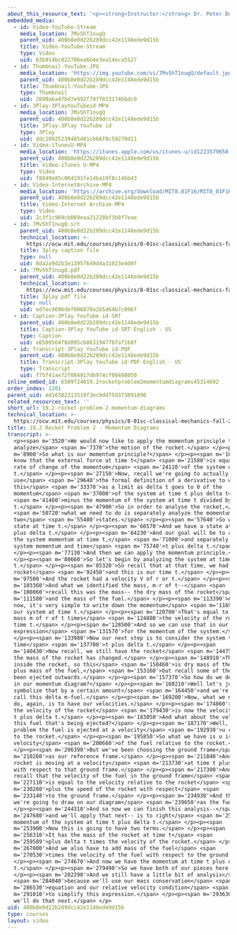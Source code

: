 ```yaml
---
about_this_resource_text: '<p><strong>Instructor:</strong> Dr. Peter Dourmashkin</p>'
embedded_media:
  - id: Video-YouTube-Stream
    media_location: 7Mv5hT1nugQ
    parent_uid: 400b8e0d22b289dcc42e1148ede9d15b
    title: Video-YouTube-Stream
    type: Video
    uid: 63b914bc022706ea6b4e3ea14eca5527
  - id: Thumbnail-YouTube-JPG
    media_location: 'https://img.youtube.com/vi/7Mv5hT1nugQ/default.jpg'
    parent_uid: 400b8e0d22b289dcc42e1148ede9d15b
    title: Thumbnail-YouTube-JPG
    type: Thumbnail
    uid: 2899a6a47bd7e992f797f813174bbdc0
  - id: 3Play-3PlayYouTubeid-MP4
    media_location: 7Mv5hT1nugQ
    parent_uid: 400b8e0d22b289dcc42e1148ede9d15b
    title: 3Play-3Play YouTube id
    type: 3Play
    uid: ddc10925239485481cb66f8c59270d11
  - id: Video-iTunesU-MP4
    media_location: 'https://itunes.apple.com/us/itunes-u/id1223579658'
    parent_uid: 400b8e0d22b289dcc42e1148ede9d15b
    title: Video-iTunes U-MP4
    type: Video
    uid: f8049e85c064191fe1dba19f8c14bb43
  - id: Video-InternetArchive-MP4
    media_location: 'https://archive.org/download/MIT8.01F16/MIT8_01F16_L19v02_360p.mp4'
    parent_uid: 400b8e0d22b289dcc42e1148ede9d15b
    title: Video-Internet Archive-MP4
    type: Video
    uid: 2c3f1c969cb069eaa21228bf3b8f7eae
  - id: 7Mv5hT1nugQ.srt
    parent_uid: 400b8e0d22b289dcc42e1148ede9d15b
    technical_location: >-
      https://ocw.mit.edu/courses/physics/8-01sc-classical-mechanics-fall-2016/week-6-continuous-mass-transfer/19.2-rocket-problem-2-momentum-diagrams/19.2-rocket-problem-2-momentum-diagrams/7Mv5hT1nugQ.srt
    title: 3play caption file
    type: null
    uid: 8da2a9d2b3e13957649d4a31023e4d0f
  - id: 7Mv5hT1nugQ.pdf
    parent_uid: 400b8e0d22b289dcc42e1148ede9d15b
    technical_location: >-
      https://ocw.mit.edu/courses/physics/8-01sc-classical-mechanics-fall-2016/week-6-continuous-mass-transfer/19.2-rocket-problem-2-momentum-diagrams/19.2-rocket-problem-2-momentum-diagrams/7Mv5hT1nugQ.pdf
    title: 3play pdf file
    type: null
    uid: ed7ec4696def006870a2b5d64b7c096f
  - id: Caption-3Play YouTube id-SRT
    parent_uid: 400b8e0d22b289dcc42e1148ede9d15b
    title: Caption-3Play YouTube id-SRT-English - US
    type: Caption
    uid: e6509564f8d095cb863194778faf160f
  - id: Transcript-3Play YouTube id-PDF
    parent_uid: 400b8e0d22b289dcc42e1148ede9d15b
    title: Transcript-3Play YouTube id-PDF-English - US
    type: Transcript
    uid: f75f41ae72f004917db974cf00498050
inline_embed_id: 6509724019.2rocketproblem2momentumdiagrams45314692
order_index: 1201
parent_uid: ed16382313519f3ec9dd75d373891890
related_resources_text: ''
short_url: 19.2-rocket-problem-2-momentum-diagrams
technical_location: >-
  https://ocw.mit.edu/courses/physics/8-01sc-classical-mechanics-fall-2016/week-6-continuous-mass-transfer/19.2-rocket-problem-2-momentum-diagrams/19.2-rocket-problem-2-momentum-diagrams
title: 19.2 Rocket Problem 2 - Momentum Diagrams
transcript: >-
  <p><span m='3520'>We would now like to apply the momentum principle to
  analyze</span> <span m='7370'>the motion of the rocket.</span> </p><p><span
  m='8900'>So what is our momentum principle?</span> </p><p><span m='16400'>We
  know that the external force at time t</span> <span m='21580'>is equal to the
  rate of change of the momentum</span> <span m='24110'>of the system over
  t.</span> </p><p><span m='27150'>Now, recall we're going to actually
  use</span> <span m='29640'>the formal definition of a derivative to write
  this</span> <span m='33370'>as a limit as delta t goes to 0 of the
  momentum</span> <span m='37000'>of the system at time t plus delta t</span>
  <span m='41460'>minus the momentum of the system at time t divided by delta
  t.</span> </p><p><span m='47900'>So in order to analyse the rocket,</span>
  <span m='50720'>what we need to do is separately analyze the momentum at our
  two</span> <span m='55480'>states.</span> </p><p><span m='57640'>So we have a
  state at time t.</span> </p><p><span m='60570'>And we have a state at time t
  plus delta t.</span> </p><p><span m='64230'>And our goal will be to analyze
  the system momentum at time t,</span> <span m='71000'>and separately the
  system momentum and time</span> <span m='75740'>t plus delta t.</span>
  </p><p><span m='77130'>And then we can apply the momentum principle.</span>
  </p><p><span m='80660'>So let's begin by analyzing the system at time
  t.</span> </p><p><span m='85320'>So recall that at that time, we had our
  rocket</span> <span m='92450'>and this is our time t.</span> </p><p><span
  m='97500'>And the rocket had a velocity V of r or t.</span> </p><p><span
  m='103360'>And what we identified the mass, m-r of t--</span> <span
  m='108060'>recall this was the mass-- the dry mass of the rocket</span> <span
  m='111580'>and the mass of the fuel.</span> </p><p><span m='113390'>And so
  now, it's very simple to write down the momentum</span> <span m='116979'>of
  our system at time t.</span> </p><p><span m='120700'>That's equal to just the
  mass m of r of t times</span> <span m='124880'>the velocity of the rocket at
  time t.</span> </p><p><span m='128500'>And so we can use that in our
  expression</span> <span m='131570'>for the momentum of the system.</span>
  </p><p><span m='133980'>Now our next step is to consider the system the
  time</span> <span m='137700'>t plus delta t.</span> </p><p><span
  m='140430'>Now recall, we still have the rocket</span> <span m='144750'>but
  the mass of the rocket has changed.</span> </p><p><span m='148910'>That's
  inside the rocket, so this</span> <span m='150460'>is dry mass of the rocket
  plus mass of the fuel,</span> <span m='153160'>but recall some of the fuel has
  been ejected outwards.</span> </p><p><span m='157370'>So how do we depict that
  in our momentum diagram?</span> </p><p><span m='160210'>Well let's just
  symbolize that by a certain amount</span> <span m='164450'>and we're going to
  call this delta m-fuel.</span> </p><p><span m='169200'>Now, what we need to
  do, again, is to have our velocities.</span> </p><p><span m='174860'>So here,
  the velocity of the rocket</span> <span m='179430'>is now the velocity at time
  t plus delta t.</span> </p><p><span m='183050'>And what about the velocity of
  this fuel that's being ejected?</span> </p><p><span m='187170'>Well, in our
  problem the fuel is ejected at a velocity</span> <span m='192930'>u relative
  to the rocket.</span> </p><p><span m='195850'>So what we have is u is the
  velocity</span> <span m='200660'>of the fuel relative to the rocket.</span>
  </p><p><span m='206390'>But we've been choosing the ground frame</span> <span
  m='210260'>as our reference frame.</span> </p><p><span m='211840'>And the
  rocket is moving at a velocity</span> <span m='213730'>at time t plus delta t
  with respect to that ground frame.</span> </p><p><span m='217300'>And so
  recall that the velocity of the fuel in the ground frame</span> <span
  m='227110'>is equal to the velocity relative to the rocket</span> <span
  m='230260'>plus the speed of the rocket with respect</span> <span
  m='233140'>to the ground frame.</span> </p><p><span m='234930'>And that's what
  we're going to draw on our diagram</span> <span m='239650'>as the fuel.</span>
  </p><p><span m='244310'>And so now we can finish this analysis--</span> <span
  m='247680'>and we'll apply that next-- is to right</span> <span m='250200'>the
  momentum of the system at time t plus delta t.</span> </p><p><span
  m='253900'>Now this is going to have two terms.</span> </p><p><span
  m='256310'>It has the mass of the rocket at time t</span> <span
  m='259589'>plus delta t times the velocity of the rocket.</span> </p><p><span
  m='267000'>And we also have to add mass of the fuel</span> <span
  m='270530'>times the velocity of the fuel with respect to the ground.</span>
  </p><p><span m='274670'>And now we have the momentum at time t plus delta
  t.</span> </p><p><span m='279490'>So we have both of our pieces here.</span>
  </p><p><span m='282290'>And we still have a little bit of analysis</span>
  <span m='284040'>because we'll use our mass conservation</span> <span
  m='286530'>equation and our relative velocity condition</span> <span
  m='291010'>to simplify this expression.</span> </p><p><span m='293630'>So
  we'll do that next.</span> </p>
uid: 400b8e0d22b289dcc42e1148ede9d15b
type: courses
layout: video
---
```

